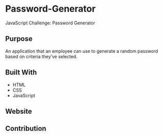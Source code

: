 # Password-Generator
JavaScript Challenge: Password Generator

## Purpose
An application that an employee can use to generate a random password based on criteria they’ve selected.

## Built With
* HTML
* CSS
* JavaScript

## Website


## Contribution
